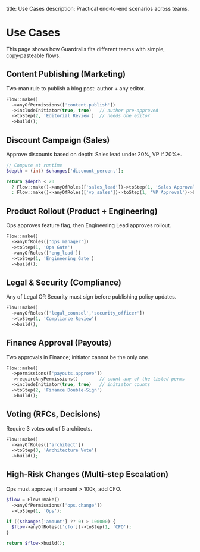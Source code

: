 title: Use Cases
description: Practical end-to-end scenarios across teams.

# Use Cases

This page shows how Guardrails fits different teams with simple, copy‑pasteable flows.

## Content Publishing (Marketing)

Two‑man rule to publish a blog post: author + any editor.

```php
Flow::make()
  ->anyOfPermissions(['content.publish'])
  ->includeInitiator(true, true)   // author pre‑approved
  ->toStep(2, 'Editorial Review')  // needs one editor
  ->build();
```

## Discount Campaign (Sales)

Approve discounts based on depth: Sales lead under 20%, VP if 20%+.

```php
// Compute at runtime
$depth = (int) $changes['discount_percent'];

return $depth < 20
  ? Flow::make()->anyOfRoles(['sales_lead'])->toStep(1, 'Sales Approval')->build()
  : Flow::make()->anyOfRoles(['vp_sales'])->toStep(1, 'VP Approval')->build();
```

## Product Rollout (Product + Engineering)

Ops approves feature flag, then Engineering Lead approves rollout.

```php
Flow::make()
  ->anyOfRoles(['ops_manager'])
  ->toStep(1, 'Ops Gate')
  ->anyOfRoles(['eng_lead'])
  ->toStep(1, 'Engineering Gate')
  ->build();
```

## Legal & Security (Compliance)

Any of Legal OR Security must sign before publishing policy updates.

```php
Flow::make()
  ->anyOfRoles(['legal_counsel','security_officer'])
  ->toStep(1, 'Compliance Review')
  ->build();
```

## Finance Approval (Payouts)

Two approvals in Finance; initiator cannot be the only one.

```php
Flow::make()
  ->permissions(['payouts.approve'])
  ->requireAnyPermissions()        // count any of the listed perms
  ->includeInitiator(true, true)   // initiator counts
  ->toStep(2, 'Finance Double‑Sign')
  ->build();
```

## Voting (RFCs, Decisions)

Require 3 votes out of 5 architects.

```php
Flow::make()
  ->anyOfRoles(['architect'])
  ->toStep(3, 'Architecture Vote')
  ->build();
```

## High‑Risk Changes (Multi‑step Escalation)

Ops must approve; if amount > 100k, add CFO.

```php
$flow = Flow::make()
  ->anyOfPermissions(['ops.change'])
  ->toStep(1, 'Ops');

if (($changes['amount'] ?? 0) > 100000) {
  $flow->anyOfRoles(['cfo'])->toStep(1, 'CFO');
}

return $flow->build();
```
